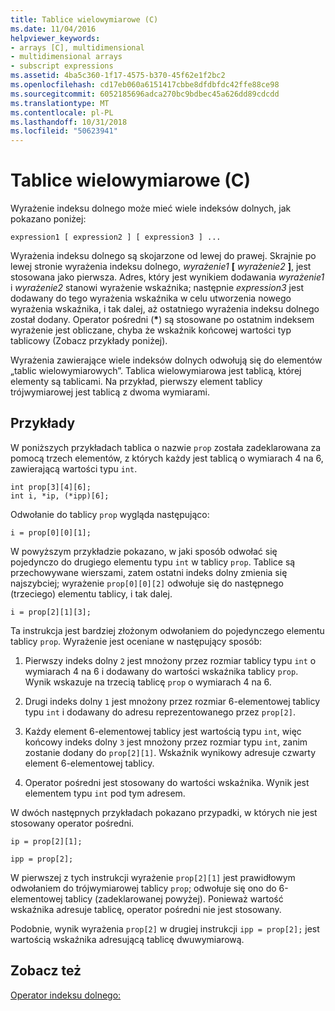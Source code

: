 ```yaml
---
title: Tablice wielowymiarowe (C)
ms.date: 11/04/2016
helpviewer_keywords:
- arrays [C], multidimensional
- multidimensional arrays
- subscript expressions
ms.assetid: 4ba5c360-1f17-4575-b370-45f62e1f2bc2
ms.openlocfilehash: cd17eb060a6151417cbbe8dfdbfdc42ffe88ce98
ms.sourcegitcommit: 6052185696adca270bc9bdbec45a626dd89cdcdd
ms.translationtype: MT
ms.contentlocale: pl-PL
ms.lasthandoff: 10/31/2018
ms.locfileid: "50623941"
---
```

# <a name="multidimensional-arrays-c"></a>Tablice wielowymiarowe (C)

Wyrażenie indeksu dolnego może mieć wiele indeksów dolnych, jak pokazano poniżej:

```
expression1 [ expression2 ] [ expression3 ] ...
```

Wyrażenia indeksu dolnego są skojarzone od lewej do prawej. Skrajnie po lewej stronie wyrażenia indeksu dolnego, *wyrażenie1* **[** *wyrażenie2* **]**, jest stosowana jako pierwsza. Adres, który jest wynikiem dodawania *wyrażenie1* i *wyrażenie2* stanowi wyrażenie wskaźnika; następnie *expression3* jest dodawany do tego wyrażenia wskaźnika w celu utworzenia nowego wyrażenia wskaźnika, i tak dalej, aż ostatniego wyrażenia indeksu dolnego został dodany. Operator pośredni (<strong>\*</strong>) są stosowane po ostatnim indeksem wyrażenie jest obliczane, chyba że wskaźnik końcowej wartości typ tablicowy (Zobacz przykłady poniżej).

Wyrażenia zawierające wiele indeksów dolnych odwołują się do elementów „tablic wielowymiarowych”. Tablica wielowymiarowa jest tablicą, której elementy są tablicami. Na przykład, pierwszy element tablicy trójwymiarowej jest tablicą z dwoma wymiarami.

## <a name="examples"></a>Przykłady

W poniższych przykładach tablica o nazwie `prop` została zadeklarowana za pomocą trzech elementów, z których każdy jest tablicą o wymiarach 4 na 6, zawierającą wartości typu `int`.

```
int prop[3][4][6];
int i, *ip, (*ipp)[6];
```

Odwołanie do tablicy `prop` wygląda następująco:

```
i = prop[0][0][1];
```

W powyższym przykładzie pokazano, w jaki sposób odwołać się pojedynczo do drugiego elementu typu `int` w tablicy `prop`. Tablice są przechowywane wierszami, zatem ostatni indeks dolny zmienia się najszybciej; wyrażenie `prop[0][0][2]` odwołuje się do następnego (trzeciego) elementu tablicy, i tak dalej.

```
i = prop[2][1][3];
```

Ta instrukcja jest bardziej złożonym odwołaniem do pojedynczego elementu tablicy `prop`. Wyrażenie jest oceniane w następujący sposób:

1. Pierwszy indeks dolny `2` jest mnożony przez rozmiar tablicy typu `int` o wymiarach 4 na 6 i dodawany do wartości wskaźnika tablicy `prop`. Wynik wskazuje na trzecią tablicę `prop` o wymiarach 4 na 6.

1. Drugi indeks dolny `1` jest mnożony przez rozmiar 6-elementowej tablicy typu `int` i dodawany do adresu reprezentowanego przez `prop[2]`.

1. Każdy element 6-elementowej tablicy jest wartością typu `int`, więc końcowy indeks dolny `3` jest mnożony przez rozmiar typu `int`, zanim zostanie dodany do `prop[2][1]`. Wskaźnik wynikowy adresuje czwarty element 6-elementowej tablicy.

1. Operator pośredni jest stosowany do wartości wskaźnika. Wynik jest elementem typu `int` pod tym adresem.

W dwóch następnych przykładach pokazano przypadki, w których nie jest stosowany operator pośredni.

```
ip = prop[2][1];

ipp = prop[2];
```

W pierwszej z tych instrukcji wyrażenie `prop[2][1]` jest prawidłowym odwołaniem do trójwymiarowej tablicy `prop`; odwołuje się ono do 6-elementowej tablicy (zadeklarowanej powyżej). Ponieważ wartość wskaźnika adresuje tablicę, operator pośredni nie jest stosowany.

Podobnie, wynik wyrażenia `prop[2]` w drugiej instrukcji `ipp = prop[2];` jest wartością wskaźnika adresującą tablicę dwuwymiarową.

## <a name="see-also"></a>Zobacz też

[Operator indeksu dolnego:](../cpp/subscript-operator.md)
